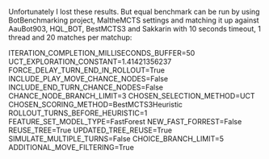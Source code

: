 Unfortunately I lost these results. But equal benchmark can be run by using BotBenchmarking project, MaltheMCTS settings and matching it up against AauBot903, HQL_BOT, BestMCTS3 and Sakkarin with 10 seconds timeout, 1 thread and 20 matches per matchup:

ITERATION_COMPLETION_MILLISECONDS_BUFFER=50
UCT_EXPLORATION_CONSTANT=1.41421356237
FORCE_DELAY_TURN_END_IN_ROLLOUT=True
INCLUDE_PLAY_MOVE_CHANCE_NODES=False
INCLUDE_END_TURN_CHANCE_NODES=False
CHANCE_NODE_BRANCH_LIMIT=3
CHOSEN_SELECTION_METHOD=UCT
CHOSEN_SCORING_METHOD=BestMCTS3Heuristic
ROLLOUT_TURNS_BEFORE_HEURISTIC=1
FEATURE_SET_MODEL_TYPE=FastForest
NEW_FAST_FORREST=False
REUSE_TREE=True
UPDATED_TREE_REUSE=True
SIMULATE_MULTIPLE_TURNS=False
CHOICE_BRANCH_LIMIT=5
ADDITIONAL_MOVE_FILTERING=True


